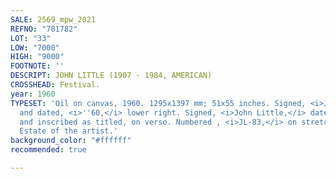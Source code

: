 ```yaml
---
SALE: 2569_mpw_2021
REFNO: "781782"
LOT: "33"
LOW: "7000"
HIGH: "9000"
FOOTNOTE: ''
DESCRIPT: JOHN LITTLE (1907 - 1984, AMERICAN)
CROSSHEAD: Festival.
year: 1960
TYPESET: 'Oil on canvas, 1960. 1295x1397 mm; 51x55 inches. Signed, <i>John Little,</i>
  and dated, <i>''60,</i> lower right. Signed, <i>John Little,</i> dated, <i>1960,</i>
  and inscribed as titled, on verso. Numbered , <i>JL-83,</i> on stretcher. <br><br>Provenance:
  Estate of the artist.'
background_color: "#ffffff"
recommended: true

---
```

